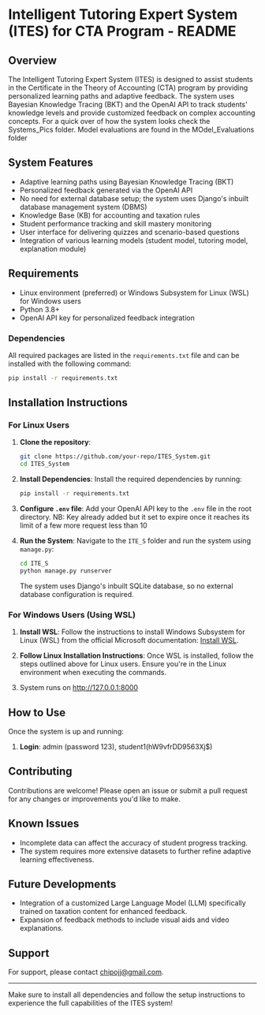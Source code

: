 # Intelligent Tutoring Expert System (ITES) for CTA Program - README

## Overview
The Intelligent Tutoring Expert System (ITES) is designed to assist students in the Certificate in the Theory of Accounting (CTA) program by providing personalized learning paths and adaptive feedback. The system uses Bayesian Knowledge Tracing (BKT) and the OpenAI API to track students' knowledge levels and provide customized feedback on complex accounting concepts. For a quick over of how the system looks check the Systems_Pics folder.
Model evaluations are found in the MOdel_Evaluations folder

## System Features
- Adaptive learning paths using Bayesian Knowledge Tracing (BKT)
- Personalized feedback generated via the OpenAI API
- No need for external database setup; the system uses Django's inbuilt database management system (DBMS)
- Knowledge Base (KB) for accounting and taxation rules
- Student performance tracking and skill mastery monitoring
- User interface for delivering quizzes and scenario-based questions
- Integration of various learning models (student model, tutoring model, explanation module)

## Requirements
- Linux environment (preferred) or Windows Subsystem for Linux (WSL) for Windows users
- Python 3.8+
- OpenAI API key for personalized feedback integration

### Dependencies
All required packages are listed in the `requirements.txt` file and can be installed with the following command:

```bash
pip install -r requirements.txt
```

## Installation Instructions

### For Linux Users
1. **Clone the repository**:
   ```bash
   git clone https://github.com/your-repo/ITES_System.git
   cd ITES_System
   ```

2. **Install Dependencies**:
   Install the required dependencies by running:
   ```bash
   pip install -r requirements.txt
   ```

3. **Configure `.env` file**:
   Add your OpenAI API key to the `.env` file in the root directory.
   NB: Key already added but it set to expire once it reaches its limit of a few more request less than 10 

5. **Run the System**:
   Navigate to the `ITE_S` folder and run the system using `manage.py`:
   ```bash
   cd ITE_S
   python manage.py runserver
   ```

   The system uses Django's inbuilt SQLite database, so no external database configuration is required.

### For Windows Users (Using WSL)
1. **Install WSL**:
   Follow the instructions to install Windows Subsystem for Linux (WSL) from the official Microsoft documentation: [Install WSL](https://docs.microsoft.com/en-us/windows/wsl/install).

2. **Follow Linux Installation Instructions**:
   Once WSL is installed, follow the steps outlined above for Linux users. Ensure you're in the Linux environment when executing the commands.
3.  System runs on http://127.0.0.1:8000   

## How to Use
Once the system is up and running:
1. **Login**: admin (password 123),  student1(hW9vfrDD9563Xj$)


## Contributing
Contributions are welcome! Please open an issue or submit a pull request for any changes or improvements you'd like to make.

## Known Issues
- Incomplete data can affect the accuracy of student progress tracking.
- The system requires more extensive datasets to further refine adaptive learning effectiveness.

## Future Developments
- Integration of a customized Large Language Model (LLM) specifically trained on taxation content for enhanced feedback.
- Expansion of feedback methods to include visual aids and video explanations.

## Support
For support, please contact chipojj@gmail.com.

---

Make sure to install all dependencies and follow the setup instructions to experience the full capabilities of the ITES system!
